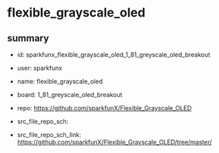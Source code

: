 # flexible_grayscale_oled
 
## summary 
* id: sparkfunx_flexible_grayscale_oled_1_81_greyscale_oled_breakout
* user: sparkfunx
* name: flexible_grayscale_oled
* board: 1_81_greyscale_oled_breakout
* repo: https://github.com/sparkfunX/Flexible_Grayscale_OLED



* src_file_repo_sch: 
* src_file_repo_sch_link: https://github.com/sparkfunX/Flexible_Grayscale_OLED/tree/master/






